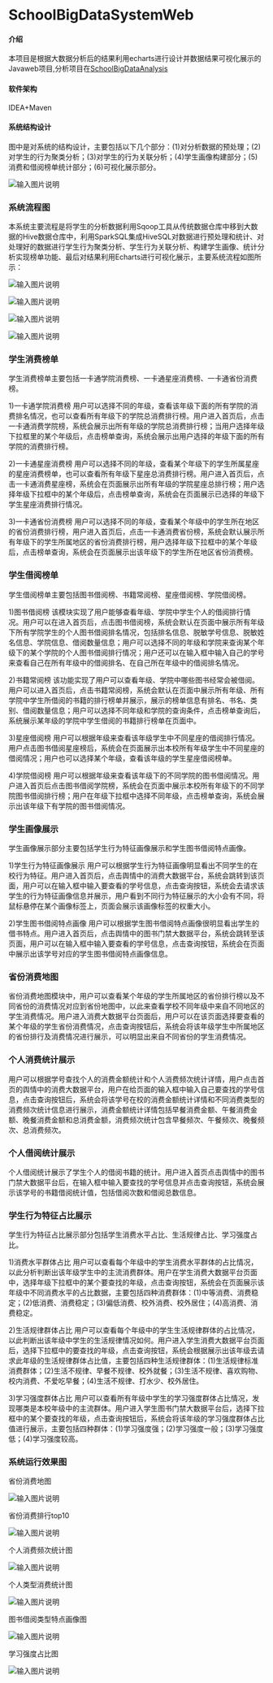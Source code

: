 # SchoolBigDataSystemWeb

#### 介绍
本项目是根据大数据分析后的结果利用echarts进行设计并数据结果可视化展示的Javaweb项目,分析项目在[SchoolBigDataAnalysis](https://gitee.com/love_code_man/SchoolBigDataAnalysis)

#### 软件架构
IDEA+Maven
#### 系统结构设计 
图中是对系统的结构设计，主要包括以下几个部分：(1)对分析数据的预处理；(2)对学生的行为聚类分析；(3)对学生的行为关联分析；(4)学生画像构建部分；(5)消费和借阅榜单统计部分；(6)可视化展示部分。

![输入图片说明](https://images.gitee.com/uploads/images/2019/0528/095237_a4b07cea_1800784.png "系统结构.png")

### 系统流程图 
本系统主要流程是将学生的分析数据利用Sqoop工具从传统数据仓库中移到大数据的Hive数据仓库中，利用SparkSQL集成HiveSQL对数据进行预处理和统计、对处理好的数据进行学生行为聚类分析、学生行为关联分析、构建学生画像、统计分析实现榜单功能、最后对结果利用Echarts进行可视化展示，主要系统流程如图所示：

![输入图片说明](https://images.gitee.com/uploads/images/2019/0528/095249_3d7e2fc7_1800784.png "系统流程.png")

![输入图片说明](https://images.gitee.com/uploads/images/2019/0528/095835_78207d4d_1800784.png "2019-05-28_095715.png")

![输入图片说明](https://images.gitee.com/uploads/images/2019/0528/095851_7eda28a7_1800784.png "2019-05-28_095743.png")

![输入图片说明](https://images.gitee.com/uploads/images/2019/0528/095902_ed05ba20_1800784.png "搜狗截图20190528095613.png")
### 学生消费榜单
学生消费榜单主要包括一卡通学院消费榜、一卡通星座消费榜、一卡通省份消费榜。

1)一卡通学院消费榜
用户可以选择不同的年级，查看该年级下面的所有学院的消费排名情况，也可以查看所有年级下的学院总消费排行榜。用户进入首页后，点击一卡通消费学院榜，系统会展示出所有年级的学院总消费排行榜；当用户选择年级下拉框里的某个年级后，点击榜单查询，系统会展示出用户选择的年级下面的所有学院的消费排行榜。

2)一卡通星座消费榜
用户可以选择不同的年级，查看某个年级下的学生所属星座的星座消费榜单，也可以查看所有年级下星座总消费排行榜。用户进入首页后，点击一卡通消费星座榜，系统会在页面展示出所有年级的学院星座总排行榜；用户选择年级下拉框中的某个年级后，点击榜单查询，系统会在页面展示已选择的年级下学生星座消费排行情况。

3)一卡通省份消费榜
用户可以选择不同的年级，查看某个年级中的学生所在地区的省份消费排行榜，用户进入首页后，点击一卡通消费省份榜，系统会默认展示所有年级下的学生所属地区的省份消费排行榜，用户选择年级下拉框中的某个年级后，点击榜单查询，系统会在页面展示出该年级下的学生所在地区省份消费榜。
### 学生借阅榜单
学生借阅榜单主要包括图书借阅榜、书籍常阅榜、星座借阅榜、学院借阅榜。

1)图书借阅榜
该模块实现了用户能够查看年级、学院中学生个人的借阅排行情况。用户可以在进入首页后，点击图书借阅榜，系统会默认在页面中展示所有年级下所有学院学生的个人图书借阅排名情况，包括排名信息、脱敏学号信息、脱敏姓名信息、学院信息、借阅数量信息；用户可以选择不同的年级和学院来查询某个年级下的某个学院的个人图书借阅排行情况；用户还可以在输入框中输入自己的学号来查看自己在所有年级中的借阅排名、在自己所在年级中的借阅排名情况。

2)书籍常阅榜
该功能实现了用户可以查看年级、学院中哪些图书经常会被借阅。用户可以进入首页后，点击书籍常阅榜，系统会默认在页面中展示所有年级、所有学院中学生所借阅的书籍的排行榜单并展示，展示的榜单信息有排名、书名、类别、借阅数量信息；用户可以选择不同年级和学院的查询条件，点击榜单查询后，系统展示某年级的学院中学生借阅的书籍排行榜单在页面中。

3)星座借阅榜
用户可以根据年级来查看该年级学生中不同星座的借阅排行情况。用户点击图书借阅星座榜后，系统会在页面展示出本校所有年级学生中不同星座的借阅情况；用户也可以选择某个年级，查看该年级的学生星座借阅榜单。

4)学院借阅榜
用户可以根据年级来查看该年级下的不同学院的图书借阅情况。用户进入首页后点击图书借阅学院榜，系统会在页面中展示本校所有年级下的不同学院图书借阅排行榜；用户在年级下拉框中选择不同年级，点击榜单查询，系统会展示出该年级下有学院的图书借阅情况。
### 学生画像展示
学生画像展示部分主要包括学生行为特征画像展示和学生图书借阅特点画像。

1)学生行为特征画像展示
用户可以根据学生行为特征画像明显看出不同学生的在校行为特征。用户进入首页后，点击舆情中的消费大数据平台，系统会跳转到该页面，用户可以在输入框中输入要查看的学号信息，点击查询按钮，系统会去请求该学生的行为特征画像信息并展示，用户看到不同行为特征展示的大小会有不同，将鼠标悬停在某个画像标签上，页面会展示该画像标签的权重大小。

2)学生图书借阅特点画像
用户可以根据学生图书借阅特点画像很明显看出学生的借书特点。用户进入首页后，点击舆情中的图书门禁大数据平台，系统会跳转至该页面，用户可以在输入框中输入要查看的学号信息，点击查询按钮，系统会在页面中展示出该学号对应的学生图书借阅特点画像信息。
### 省份消费地图
省份消费地图模块中，用户可以查看某个年级的学生所属地区的省份排行榜以及不同省份的消费情况对应到省份地图中，以此来查看学校不同年级中来自不同地区的学生消费情况。用户进入消费大数据平台页面后，用户可以在该页面选择要查看的某个年级的学生省份消费情况，点击查询按钮后，系统会将该年级学生中所属地区的省份排行及消费情况进行展示，可以明显出来自不同省份的学生消费情况。
### 个人消费统计展示
用户可以根据学号查找个人的消费金额统计和个人消费频次统计详情，用户点击首页的舆情中的消费大数据平台，用户在给页面的输入框中输入自己要查找的学号信息，点击查询按钮后，系统会将该学号在校的消费金额统计详情和不同消费类型的消费频次统计信息进行展示，消费金额统计详情包括早餐消费金额、午餐消费金额、晚餐消费金额和总消费金额，消费频次统计包含早餐频次、午餐频次、晚餐频次、总消费频次。
### 个人借阅统计展示
个人借阅统计展示了学生个人的借阅书籍的统计。用户进入首页点击舆情中的图书门禁大数据平台后，在输入框中输入要查找的学号信息并点击查询按钮，系统会展示该学号的书籍借阅统计值，包括借阅次数和借阅总数信息。
### 学生行为特征占比展示
学生行为特征占比展示部分包括学生消费水平占比、生活规律占比、学习强度占比。

1)消费水平群体占比
用户可以查看每个年级中的学生消费水平群体的占比情况，以此分析判断出该年级学生中的主流消费群体。用户在学生消费大数据平台页面中，选择年级下拉框中的某个要查找的年级，点击查询按钮，系统会在页面展示该年级中不同消费水平的占比数据，主要包括四种消费群体：(1)中等消费、消费稳定；(2)低消费、消费稳定；(3)偏低消费、校外消费、校外居住；(4)高消费、消费稳定。

2)生活规律群体占比
用户可以查看每个年级中的学生生活规律群体的占比情况，以此判断出该年级中学生的生活规律情况如何。用户进入学生消费大数据平台页面后，选择下拉框中的要查找的年级，点击查询按钮，系统会根据展示出该年级去请求此年级的生活规律群体占比值，主要包括四种生活规律群体：(1)生活规律标准消费群体；(2)生活不规律、早餐不规律、校外就餐；(3)生活不规律、喜欢购物、校内消费、不爱吃早餐；(4)生活不规律、打水少、校外居住。

3)学习强度群体占比
用户可以查看所有年级中学生的学习强度群体占比情况，发现哪类是本校年级中的主流群体。用户进入学生图书门禁大数据平台后，选择下拉框中的某个要查找的年级，点击查询按钮后，系统会将该年级的学习强度群体占比值进行展示，主要包括四种群体：(1)学习强度强；(2)学习强度一般；(3)学习强度低；(4)学习强度较高。
### 系统运行效果图
省份消费地图

![输入图片说明](https://images.gitee.com/uploads/images/2019/0528/095305_f726febf_1800784.png "省份消费地图.png")

省份消费排行top10

![输入图片说明](https://images.gitee.com/uploads/images/2019/0528/095321_6eb4a500_1800784.png "省份消费排行.png")

个人消费频次统计图

![输入图片说明](https://images.gitee.com/uploads/images/2019/0528/095345_1ab34f8b_1800784.png "个人消费频次.png")

个人类型消费统计图

![输入图片说明](https://images.gitee.com/uploads/images/2019/0528/095357_2201cf23_1800784.png "个人消费统计.png")

图书借阅类型特点画像图

![输入图片说明](https://images.gitee.com/uploads/images/2019/0528/095411_5df75af7_1800784.png "图书借阅画像.png")

学习强度占比图

![输入图片说明](https://images.gitee.com/uploads/images/2019/0528/095423_a35fada9_1800784.png "学习强度.png")


